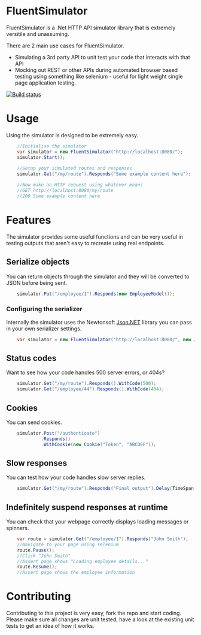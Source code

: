 # FluentSimulator
FluentSimulator is a .Net HTTP API simulator library that is extremely versitile and unassuming. 

There are 2 main use cases for FluentSimulator.

- Simulating a 3rd party API to unit test your code that interacts with that API
- Mocking out REST or other APIs during automated browser based testing using something like selenium - useful for light weight single page application testing.

[![Build status](https://ci.appveyor.com/api/projects/status/wi118asgtpeqg2ed?svg=true)](https://ci.appveyor.com/project/paulmorrishill/fluentsimulator)

# Usage
Using the simulator is designed to be extremely easy.

```c#
    //Initialise the simulator
    var simulator = new FluentSimulator("http://localhost:8080/");
    simulator.Start();
    
    //Setup your simulated routes and responses
    simulator.Get("/my/route").Responds("Some example content here");

    //Now make an HTTP request using whatever means
    //GET http://localhost:8080/my/route
    //200 Some example content here
```

# Features
The simulator provides some useful functions and can be very useful in testing outputs that aren't easy to recreate using real endpoints.


## Serialize objects
You can return objects through the simulator and they will be converted to JSON before being sent.

```c#
    simulator.Put("/employee/1").Responds(new EmployeeModel());
```

### Configuring the serializer
Internally the simulator uses the Newtonsoft [Json.NET](https://github.com/JamesNK/Newtonsoft.Json) library you can pass in your own serializer settings.

```c#
    var simulator = new FluentSimulator("http://localhost:8080/", new JsonSerialiserSettings());
```

## Status codes
Want to see how your code handles 500 server errors, or 404s?

```c#
    simulator.Get("/my/route").Responds().WithCode(500);
    simulator.Get("/employee/44").Responds().WithCode(404);
```

## Cookies
You can send cookies.

```c#
    simulator.Post("/authenticate")
             .Responds()
             .WithCookie(new Cookie("Token", "ABCDEF"));
```

## Slow responses
You can test how your code handles slow server replies.

```c#
    simulator.Get("/my/route").Responds("Final output").Delay(TimeSpan.FromSeconds(30));
```

## Indefinitely suspend responses at runtime
You can check that your webpage correctly displays loading messages or spinners.

```c#
    var route = simulator.Get("/employee/1").Responds("John Smith");
    //Navigate to your page using selenium
    route.Pause();
    //Click "John Smith"
    //Assert page shows "Loading employee details..."
    route.Resume();
    //Assert page shows the employee information
```

# Contributing
Contributing to this project is very easy, fork the repo and start coding. Please make sure all changes are unit tested, have a look at the existing unit tests to get an idea of how it works.

